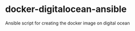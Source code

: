 docker-digitalocean-ansible
===========================

Ansible script for creating the docker image on digital ocean
